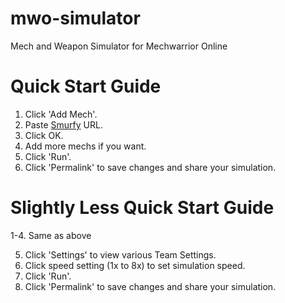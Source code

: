 # mwo-simulator
Mech and Weapon Simulator for Mechwarrior Online

# Quick Start Guide

1. Click 'Add Mech'.
2. Paste [Smurfy](http://mwo.smurfy-net.de/) URL.
3. Click OK.
4. Add more mechs if you want.
5. Click 'Run'.
6. Click 'Permalink' to save changes and share your simulation.

# Slightly Less Quick Start Guide

  1-4. Same as above

5. Click 'Settings' to view various Team Settings.
6. Click speed setting (1x to 8x) to set simulation speed.
7. Click 'Run'.
8. Click 'Permalink' to save changes and share your simulation.
